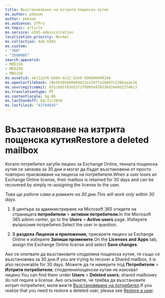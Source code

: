 ```yaml
---
title: Възстановяване на изтрита пощенска кутия
ms.author: pebaum
author: pebaum
ms.audience: ITPro
ms.topic: article
ms.service: o365-administration
localization_priority: Normal
ms.collection: Adm_O365
ms.custom:
- "360"
- "3500005"
search.appverid:
- MOE150
- MED150
- MBS150
ms.assetid: e6112a76-bbb6-4c22-b2e6-690b004d92d4
ms.openlocfilehash: 18e56305b60469422a154ffa1b097c238baaae16
ms.sourcegitcommit: 631cbb5f03e5371f0995e976536d24e9d13746c3
ms.translationtype: MT
ms.contentlocale: bg-BG
ms.lasthandoff: 04/22/2020
ms.locfileid: "43764645"
---
```

# <a name="restore-a-deleted-mailbox"></a><span data-ttu-id="a3ed3-102">Възстановяване на изтрита пощенска кутия</span><span class="sxs-lookup"><span data-stu-id="a3ed3-102">Restore a deleted mailbox</span></span>

<span data-ttu-id="a3ed3-103">Когато потребител загуби лиценз за Exchange Online, тяхната пощенска кутия се запазва за 30 дни и могат да бъдат възстановени от просто повторно присвояване на лиценза на потребителя.</span><span class="sxs-lookup"><span data-stu-id="a3ed3-103">When a user loses an Exchange Online license, their mailbox is retained for 30 days and can be recovered by simply re-assigning the license to the user.</span></span>
  
 <span data-ttu-id="a3ed3-104">*Това ще работи само в рамките на 30 дни.*</span><span class="sxs-lookup"><span data-stu-id="a3ed3-104">*This will work only within 30 days.*</span></span>  
  
1. <span data-ttu-id="a3ed3-105">В центъра за администриране на Microsoft 365 отидете на страницата **потребители** \> **активни потребители.**</span><span class="sxs-lookup"><span data-stu-id="a3ed3-105">In the Microsoft 365 admin center, go to the **Users** \> **Active users** page.</span></span> <span data-ttu-id="a3ed3-106">Изберете въпросния потребител.</span><span class="sxs-lookup"><span data-stu-id="a3ed3-106">Select the user in question.</span></span>

2. <span data-ttu-id="a3ed3-107">В **раздела Лицензи и приложения,** присвоете лиценз за Exchange Online и изберете **Запиши промените**.</span><span class="sxs-lookup"><span data-stu-id="a3ed3-107">On the **Licenses and Apps** tab, assign the Exchange Online license and select **Save changes**.</span></span>

<span data-ttu-id="a3ed3-108">Ако се опитвате да възстановите споделена пощенска кутия, тя също се възстановява за 30 дни.</span><span class="sxs-lookup"><span data-stu-id="a3ed3-108">If you are trying to recover a Shared mailbox, it is also recoverable for 30 days.</span></span> <span data-ttu-id="a3ed3-109">Можете да ги намерите под **Потребители** \> **Изтрити потребители**; споделенипощенски кутии не изискват лиценз.</span><span class="sxs-lookup"><span data-stu-id="a3ed3-109">You can find them under **Users** \> **Deleted users**; shared mailboxes do not require a license.</span></span> <span data-ttu-id="a3ed3-110">Ако осъзнаете, че трябва да възстановите изтрит потребител, моля вижте [Възстановяване на потребител](https://docs.microsoft.com/office365/admin/add-users/restore-user).</span><span class="sxs-lookup"><span data-stu-id="a3ed3-110">If you realize that you need to restore a deleted user, please see [Restore a user](https://docs.microsoft.com/office365/admin/add-users/restore-user).</span></span>
  